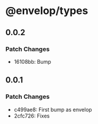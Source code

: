 # @envelop/types

## 0.0.2

### Patch Changes

- 16108bb: Bump

## 0.0.1

### Patch Changes

- c499ae8: First bump as envelop
- 2cfc726: Fixes
